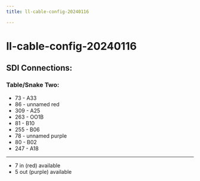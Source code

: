 ```yaml
---
title: ll-cable-config-20240116

---
```


# ll-cable-config-20240116

## SDI Connections: 

### Table/Snake Two: 
* 73 - A33
* 86 - unnamed red
* 309 - A25
* 263 - OO1B
* 81 - B10
* 255 - B06
* 78 - unnamed purple
* 80 - B02
* 247 - A18

--- 

* 7 in (red) available 
* 5 out (purple) available 
 